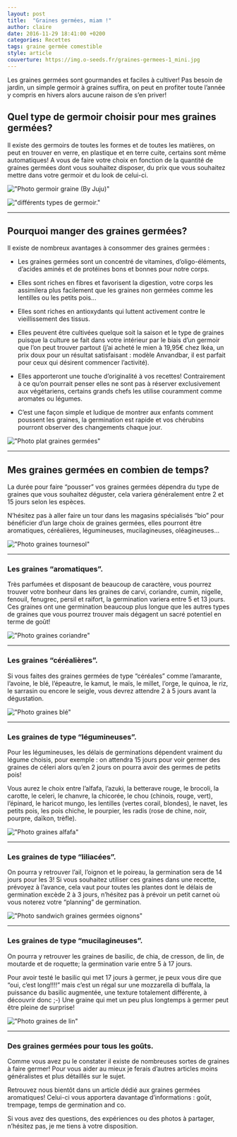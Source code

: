 ```yaml
---
layout: post
title:  "Graines germées, miam !"
author: claire
date: 2016-11-29 18:41:00 +0200
categories: Recettes
tags: graine germée comestible
style: article
couverture: https://img.o-seeds.fr/graines-germees-1_mini.jpg
---
```

Les graines germées sont gourmandes et faciles à cultiver! Pas besoin de jardin, un simple germoir à graines suffira, on peut en profiter toute l’année y compris en hivers alors aucune raison de s’en priver!

<!--more-->

## Quel type de germoir choisir pour mes graines germées?

Il existe des germoirs de toutes les formes et de toutes les matières, on peut en trouver en verre, en plastique et en terre cuite, certains sont même automatiques! A vous de faire votre choix en fonction de la quantité de graines germées dont vous souhaitez disposer,  du prix que vous souhaitez mettre dans votre germoir et du look de celui-ci.

!["Photo germoir graine (By Juju)"](https://img.o-seeds.fr/germoir-maison.jpg)

!["différents types de germoir."](https://img.o-seeds.fr/germoir-graines_mini.jpg)

___


## Pourquoi manger des graines germées?


Il existe de nombreux avantages à consommer des graines germées :


- Les graines germées sont un concentré de vitamines, d’oligo-éléments, d’acides aminés et de protéines bons et bonnes pour notre corps.


- Elles sont riches en fibres et favorisent la digestion, votre corps les assimilera plus facilement que les graines non germées comme les lentilles ou les petits pois...


- Elles sont riches en antioxydants qui luttent activement contre le vieillissement des tissus.


- Elles peuvent être cultivées quelque soit la saison et le type de graines puisque la culture se fait dans votre intérieur par le biais d’un germoir que l’on peut trouver partout (j’ai acheté le mien à 19,95€ chez Ikéa, un prix doux pour un résultat satisfaisant : modèle Anvandbar, il est parfait pour ceux qui désirent commencer l’activité).


- Elles apporteront une touche d’originalité à vos recettes! Contrairement à ce qu’on pourrait penser elles ne sont pas à réserver exclusivement aux végétariens, certains grands chefs les utilise couramment comme aromates ou légumes.


- C’est une façon simple et ludique de montrer aux enfants comment poussent les graines, la germination est rapide et vos chérubins pourront observer des changements chaque jour.

!["Photo plat graines germées"](https://img.o-seeds.fr/plat-graines-germées_mini.jpg)

---

## Mes graines germées en combien de temps?

La durée pour faire “pousser” vos graines germées dépendra du type de graines que vous souhaitez déguster, cela variera généralement entre 2 et 15 jours selon les espèces.

N’hésitez pas à aller faire un tour dans les magasins spécialisés “bio” pour bénéficier d’un large choix de graines germées, elles pourront être aromatiques, céréalières, légumineuses, mucilagineuses, oléagineuses…

!["Photo graines tournesol"](https://img.o-seeds.fr/graines-tournesol_mini.jpg)

---

### Les graines “aromatiques”.

Très parfumées et disposant de beaucoup de caractère, vous pourrez trouver votre bonheur dans les graines de carvi, coriandre, cumin, nigelle, fenouil, fenugrec, persil et raifort, la germination variera entre 5 et 13 jours. Ces graines ont une germination beaucoup plus longue que les autres types de graines que vous pourrez trouver mais dégagent un sacré potentiel en terme de goût!

!["Photo graines coriandre"](https://img.o-seeds.fr/graines-coriandre_mini.jpg)

---

### Les graines “céréalières”.
 
Si vous faites des graines germées de type “céréales” comme l’amarante, l’avoine, le blé, l’épeautre, le kamut, le maïs, le millet, l’orge, le quinoa, le riz, le sarrasin ou encore le seigle, vous devrez attendre 2 à 5 jours avant la dégustation. 


!["Photo  graines blé"](https://img.o-seeds.fr/graines-ble_mini.jpg)

---

### Les graines de type “légumineuses”.

Pour les légumineuses, les délais de germinations dépendent vraiment du légume choisis, pour exemple : on attendra 15 jours pour voir germer des graines de céleri alors qu’en 2 jours on pourra avoir des germes de petits pois!

Vous aurez le choix entre l’alfafa, l’azuki, la betterave rouge, le brocoli, la carotte, le celeri, le chanvre, la chicorée, le chou (chinois, rouge, vert), l’épinard, le haricot mungo, les lentilles (vertes corail, blondes), le navet, les petits pois, les pois chiche, le pourpier, les radis (rose de chine, noir, pourpre, daïkon, trèfle).

!["Photo graines alfafa"](https://img.o-seeds.fr/graines-alfafa_mini.jpg)

---

### Les graines de type “liliacées”.


On pourra y retrouver l’ail, l’oignon et le poireau, la germination sera de 14 jours pour les 3! Si vous souhaitez utiliser ces graines dans une recette, prévoyez à l’avance, cela vaut pour toutes les plantes dont le délais de germination excède 2 à 3 jours, n’hésitez pas à prévoir un petit carnet où vous noterez votre “planning” de germination.

!["Photo sandwich graines germées oignons"](https://img.o-seeds.fr/graines-oignon_mini.jpg)

---

### Les graines de type “mucilagineuses”.


On pourra y retrouver les graines de basilic, de chia, de cresson, de lin, de moutarde et de roquette; la germination varie entre 5 à 17 jours.

Pour avoir testé le basilic qui met 17 jours à germer, je peux vous dire que “oui, c’est long!!!!” mais c’est un régal sur une mozzarella di buffala, la puissance du basilic augmentée, une texture totalement différente, à découvrir donc ;-) Une graine qui met un peu plus longtemps à germer peut être pleine de surprise!


!["Photo graines de lin"](https://img.o-seeds.fr/graines-lin_mini.jpg)

---

### Des graines germées pour tous les goûts.


Comme vous avez pu le constater il existe de nombreuses sortes de graines à faire germer! Pour vous aider au mieux je ferais d’autres articles moins généralistes et plus détaillés sur le sujet.

Retrouvez nous bientôt dans un article dédié aux graines germées aromatiques! Celui-ci vous apportera davantage d’informations : goût, trempage, temps de germination and co.

Si vous avez des questions, des expériences ou des photos à partager, n’hésitez pas, je me tiens à votre disposition.
